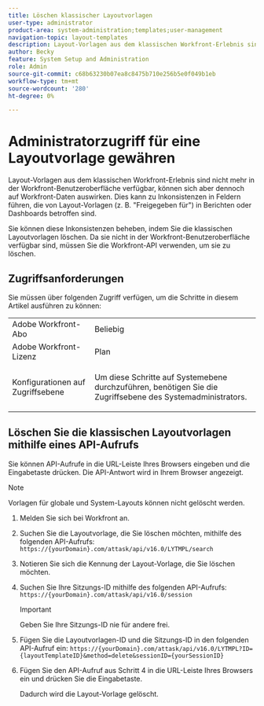 ```yaml
---
title: Löschen klassischer Layoutvorlagen
user-type: administrator
product-area: system-administration;templates;user-management
navigation-topic: layout-templates
description: Layout-Vorlagen aus dem klassischen Workfront-Erlebnis sind nicht mehr in der Workfront-Benutzeroberfläche verfügbar, können sich aber dennoch auf Workfront-Daten auswirken. Dies kann zu Inkonsistenzen in Feldern führen, die von Layout-Vorlagen (z. B. "Freigegeben für") in Berichten oder Dashboards betroffen sind.
author: Becky
feature: System Setup and Administration
role: Admin
source-git-commit: c68b63230b07ea8c8475b710e256b5e0f049b1eb
workflow-type: tm+mt
source-wordcount: '280'
ht-degree: 0%

---
```


# Administratorzugriff für eine Layoutvorlage gewähren

Layout-Vorlagen aus dem klassischen Workfront-Erlebnis sind nicht mehr in der Workfront-Benutzeroberfläche verfügbar, können sich aber dennoch auf Workfront-Daten auswirken. Dies kann zu Inkonsistenzen in Feldern führen, die von Layout-Vorlagen (z. B. &quot;Freigegeben für&quot;) in Berichten oder Dashboards betroffen sind.

Sie können diese Inkonsistenzen beheben, indem Sie die klassischen Layoutvorlagen löschen. Da sie nicht in der Workfront-Benutzeroberfläche verfügbar sind, müssen Sie die Workfront-API verwenden, um sie zu löschen.

## Zugriffsanforderungen

Sie müssen über folgenden Zugriff verfügen, um die Schritte in diesem Artikel ausführen zu können:

<table style="table-layout:auto"> 
 <col> 
 <col> 
 <tbody> 
  <tr> 
   <td role="rowheader">Adobe Workfront-Abo</td> 
   <td>Beliebig</td> 
  </tr> 
  <tr> 
   <td role="rowheader">Adobe Workfront-Lizenz</td> 
   <td>Plan</td> 
  </tr> 
  <tr> 
   <td role="rowheader">Konfigurationen auf Zugriffsebene</td> 
   <td> <p>Um diese Schritte auf Systemebene durchzuführen, benötigen Sie die Zugriffsebene des Systemadministrators.</p> </td> 
  </tr> 
 </tbody> 
</table>

## Löschen Sie die klassischen Layoutvorlagen mithilfe eines API-Aufrufs

Sie können API-Aufrufe in die URL-Leiste Ihres Browsers eingeben und die Eingabetaste drücken. Die API-Antwort wird in Ihrem Browser angezeigt.

>[!NOTE]
>
>Vorlagen für globale und System-Layouts können nicht gelöscht werden.

1. Melden Sie sich bei Workfront an.
1. Suchen Sie die Layoutvorlage, die Sie löschen möchten, mithilfe des folgenden API-Aufrufs:
   `https://{yourDomain}.com/attask/api/v16.0/LYTMPL/search`
1. Notieren Sie sich die Kennung der Layout-Vorlage, die Sie löschen möchten.
1. Suchen Sie Ihre Sitzungs-ID mithilfe des folgenden API-Aufrufs:
   `https://{yourDomain}.com/attask/api/v16.0/session`

   >[!IMPORTANT]
   >
   >Geben Sie Ihre Sitzungs-ID nie für andere frei.

1. Fügen Sie die Layoutvorlagen-ID und die Sitzungs-ID in den folgenden API-Aufruf ein:
   `https://{yourDomain}.com/attask/api/v16.0/LYTMPL?ID={layoutTemplateID}&method=delete&sessionID={yourSessionID}`
1. Fügen Sie den API-Aufruf aus Schritt 4 in die URL-Leiste Ihres Browsers ein und drücken Sie die Eingabetaste.

   Dadurch wird die Layout-Vorlage gelöscht.



